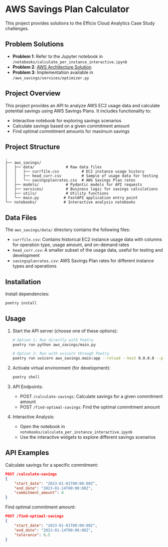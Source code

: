# AWS Savings Plan Calculator

This project provides solutions to the Efficio Cloud Analytics Case Study challenges.

## Problem Solutions

- **Problem 1**: Refer to the Jupyter notebook in `/notebooks/calculate_per_instance_interactive.ipynb`
- **Problem 2**: [AWS Architecture Solution](https://drive.google.com/file/d/16c7yOuQnZ4jiz6V3ppkuP2scqljTkpzb/view?usp=sharing)
- **Problem 3**: Implementation available in `/aws_savings/services/optimizer.py`

## Project Overview

This project provides an API to analyze AWS EC2 usage data and calculate potential savings using AWS Savings Plans. It includes functionality to:
- Interactive notebook for exploring savings scenarios
- Calculate savings based on a given commitment amount
- Find optimal commitment amounts for maximum savings


## Project Structure

```
.
├── aws_savings/
│   ├── data/              # Raw data files
│   │   ├── currfile.csv          # EC2 instance usage history
│   │   ├── head_curr.csv         # Sample of usage data for testing
│   │   └── savingsplanrates.csv  # AWS Savings Plan rates
│   ├── models/            # Pydantic models for API requests
│   ├── services/          # Business logic for savings calculations
│   ├── utils/             # Utility functions
│   └── main.py           # FastAPI application entry point
└── notebooks/            # Interactive analysis notebooks
```

## Data Files

The `aws_savings/data/` directory contains the following files:

- `currfile.csv`: Contains historical EC2 instance usage data with columns for operation type, usage amount, and on-demand rates
- `head_curr.csv`: A smaller subset of the usage data, useful for testing and development
- `savingsplanrates.csv`: AWS Savings Plan rates for different instance types and operations

## Installation

Install dependencies:

   ```bash
   poetry install
   ```

## Usage

1. Start the API server (choose one of these options):
   ```bash
   # Option 1: Run directly with Poetry
   poetry run python aws_savings/main.py

   # Option 2: Run with uvicorn through Poetry
   poetry run uvicorn aws_savings.main:app --reload --host 0.0.0.0 --port 8000
   ```

2. Activate virtual environment (for development):
   ```bash
   poetry shell
   ```

2. API Endpoints:
   - POST `/calculate-savings`: Calculate savings for a given commitment amount
   - POST `/find-optimal-savings`: Find the optimal commitment amount

3. Interactive Analysis:
   - Open the notebook in `notebooks/calculate_per_instance_interactive.ipynb`
   - Use the interactive widgets to explore different savings scenarios

## API Examples

Calculate savings for a specific commitment:
```json
POST /calculate-savings
{
    "start_date": "2023-01-01T00:00:00Z",
    "end_date": "2023-01-14T00:00:00Z",
    "commitment_amount": 8
}
```

Find optimal commitment amount:
```json
POST /find-optimal-savings
{
    "start_date": "2023-01-01T00:00:00Z",
    "end_date": "2023-01-14T00:00:00Z",
    "tolerance": 0.5
}
```
